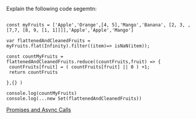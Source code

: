 Explain the following code segemtn:

```JS

const myFruits = ['Apple','Orange',[4, 5],'Mango','Banana', [2, 3, ,[7,7, [8, 9, [1, 1]]]],'Apple','Apple','Mango']

var flattenedAndCleanedFruits = myFruits.flat(Infinity).filter((item)=> isNaN(item));

const countMyFruits = flattenedAndCleanedFruits.reduce((countFruits,fruit) => {
 countFruits[fruit] = ( countFruits[fruit] || 0 ) +1;
 return countFruits

},{} )

console.log(countMyFruits)
console.log(...new Set(flattenedAndCleanedFruits))
```


[Promises and Async Calls](./Promises_and_async)
